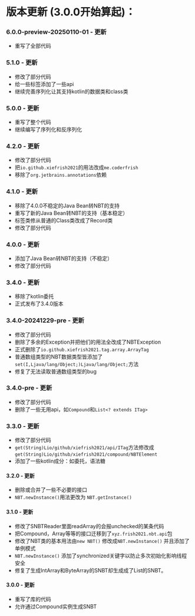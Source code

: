 # 版本更新 (3.0.0开始算起)：

### 6.0.0-preview-20250110-01 - 更新
 - 重写了全部代码

### 5.1.0 - 更新
 - 修改了部分代码
 - 给一些标签添加了一些api
 - 继续完善序列化让其支持kotlin的数据类和class类

### 5.0.0 - 更新
 - 重写了整个代码
 - 继续编写了序列化和反序列化

### 4.2.0 - 更新
 - 修改了部分代码
 - 把`io.github.xiefrish2021`的用法改成`me.coderfrish`
 - 移除了`org.jetbrains.annotations`依赖

### 4.1.0 - 更新
- 移除了4.0.0不稳定的Java Bean转NBT的支持
- 重写了新的Java Bean转NBT的支持（基本稳定）
- 标签类修从普通的Class类改成了Record类
- 修改了部分代码

### 4.0.0 - 更新
 - 添加了Java Bean转NBT的支持（不稳定）
 - 修改了部分代码

### 3.4.0 - 更新
 - 移除了kotlin委托
 - 正式发布了3.4.0版本

### 3.4.0-20241229-pre - 更新
 - 修改了部分代码
 - 删除了多余的Exception并把他们的用法全改成了NBTException
 - 正式删除了`io.github.xiefrish2021.tag.array.ArrayTag`
 - 普通数组类型的NBT数据类型皆添加了`set(I,Ljava/lang/Object;)Ljava/lang/Object;`方法
 - 修复了无法读取普通数组类型的bug

### 3.4.0-pre - 更新
 - 修改了部分代码
 - 删除了一些无用api，如`Compound`和`List<? extends ITag>`

### 3.3.0 - 更新
 - 修改了部分代码
 - `get(String)Lio/github/xiefrish2021/api/ITag`方法修改成 `get(String)Lio/github/xiefrish2021/compound/NBTElement`
 - 添加了一些kotlin成分：如委托，语法糖

#### 3.2.0 - 更新
 - 删除或合并了一些不必要的接口
 - `NBT.newInstance()`用法更改为 `NBT.getInstance()`

#### 3.1.0 - 更新
 - 修改了SNBTReader里面readArray的会报unchecked的某条代码
 - 把Compound，Array<V extends ITag>等等的接口迁移到了`xyz.frish2021.nbt.api`包
 - 修改了NBT类的基本用法由`new NBT()` 修改成`NBT.newInstance()` 并且添加了单例模式
 - `NBT.newInstance()` 添加了synchronized关键字以防止多次初始化影响线程安全
 - 修复了生成IntArray和ByteArray的SNBT却生成成了List的SNBT。

#### 3.0.0 - 更新
 - 重写了库的代码
 - 允许通过Compound实例生成SNBT
